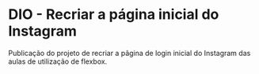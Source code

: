 # DIO - Recriar a página inicial do Instagram

Publicação do projeto de recriar a pãgina de login inicial do Instagram das aulas de utilização de flexbox.
